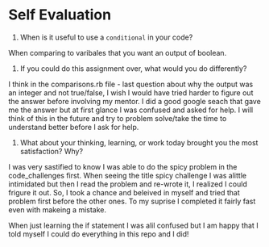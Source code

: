 # Self Evaluation

1. When is it useful to use a `conditional` in your code?

When comparing to varibales that you want an output of boolean. 

1. If you could do this assignment over, what would you do differently?

I think in the comparisons.rb file - last question about why the output was an integer and not true/false, I wish I would have tried harder to figure out the answer before involving my mentor. I did a good google seach that gave me the answer but at first glance I was confused and asked for help. I will think of this in the future and try to problem solve/take the time to understand better before I ask for help. 

1. What about your thinking, learning, or work today brought you the most satisfaction? Why?

I was very sastified to know I was able to do the spicy problem in the code_challenges first. When seeing the title spicy challenge I was alittle intimidated but then I read the problem and re-wrote it, I realized I could frigure it out. So, I took a chance and beleived in myself and tried that problem first before the other ones. To my suprise I completed it fairly fast even with makeing a mistake. 

When just learning the if statement I was alil confused but I am happy that I told myself I could do everything in this repo and I did! 